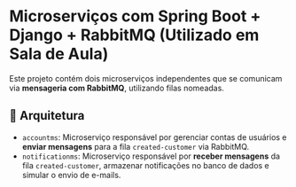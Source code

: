 # Microserviços com Spring Boot + Django + RabbitMQ (Utilizado em Sala de Aula)

Este projeto contém dois microserviços independentes que se comunicam via **mensageria com RabbitMQ**, utilizando filas nomeadas.

## 🧱 Arquitetura

- `accountms`: Microserviço responsável por gerenciar contas de usuários e **enviar mensagens** para a fila `created-customer` via RabbitMQ.
- `notificationms`: Microserviço responsável por **receber mensagens** da fila `created-customer`, armazenar notificações no banco de dados e simular o envio de e-mails.
